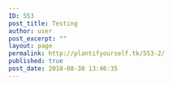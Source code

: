 ```yaml
---
ID: 553
post_title: Testing
author: user
post_excerpt: ""
layout: page
permalink: http://plantifyourself.tk/553-2/
published: true
post_date: 2018-08-30 13:46:35
---
```

<!--?php
$mydb = new wpdb('root','1234,qwer','mysql','35.232.215.112:3306');
$rows = $mydb->get_results('SELECT * FROM TopVeg WHERE FIELD1 = *');
$rows;
echo "
<ul>";
foreach ($rows as $obj) :
   echo "
 	<li>".$obj->Name."</li>
";
endforeach;
echo "</ul>
";
?-->